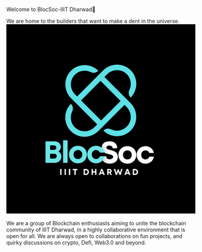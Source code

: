 Welcome to BlocSoc-IIIT Dharwad👋

We are home to the builders that want to make a dent in the universe.
![alt text](https://github.com/blokchain-society/.github/blob/main/_%20(2).png)

We are a group of Blockchain enthusiasts aiming to unite the blockchain community of IIIT Dharwad, in a highly collaborative environment that is open for all. We are always open to collaborations on fun projects, and quirky discussions on crypto, Defi, Web3.0 and beyond.
